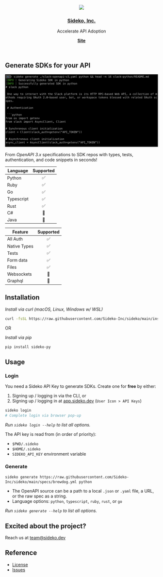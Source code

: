 <p align="center">
  <a href="https://sideko.dev">
    <img src="https://storage.googleapis.com/sideko.appspot.com/public_assets/website_assets/logo-symbol.svg" height="96">
    <h3 align="center">Sideko, Inc.</h3>
  </a>
</p>

<p align="center">
  Accelerate API Adoption
</p>

<p align="center">
  <a href="https://sideko.dev"><strong>Site</strong></a>
</p>
<br/>

## Generate SDKs for your API

<img width="1209" alt="generate-cmd" src="assets/generate_cmd.png">

From _OpenAPI 3.x_ specifications to SDK repos with types, tests, authentication, and code snippets in seconds!

| Language   | Supported |
| ---------- | :-------: |
| Python     |    ✅     |
| Ruby       |    ✅     |
| Go         |    ✅     |
| Typescript |    ✅     |
| Rust       |    ✅     |
| C#         |    🚧     |
| Java       |    🚧     |

| Feature      | Supported |
| ------------ | :-------: |
| All Auth     |    ✅     |
| Native Types |    ✅     |
| Tests        |    ✅     |
| Form data    |    ✅     |
| Files        |    ✅     |
| Websockets   |    🚧     |
| Graphql      |    🚧     |

## Installation

_Install via curl (macOS, Linux, Windows w/ WSL)_

```bash
curl -fsSL https://raw.githubusercontent.com/Sideko-Inc/sideko/main/install.sh | sh
```

OR

_Install via pip_

```bash
pip install sideko-py
```

## Usage

### Login

You need a Sideko API Key to generate SDKs. Create one for **free** by either:

1. Signing up / logging in via the CLI, or
2. Signing up / logging in at [app.sideko.dev](http://app.sideko.dev) (`User Icon > API Keys`)

```bash
sideko login
# Complete login via browser pop-up
```

_Run `sideko login --help` to list all options._

The API key is read from (in order of priority):

- `$PWD/.sideko`
- `$HOME/.sideko`
- `SIDEKO_API_KEY` environment variable

### Generate

```
sideko generate https://raw.githubusercontent.com/Sideko-Inc/sideko/main/specs/brewdog.yml python
```

- The OpenAPI source can be a path to a local `.json` or `.yaml` file, a URL, or the raw spec as a string.
- Language options: `python`, `typescript`, `ruby`, `rust`, or `go`

_Run `sideko generate --help` to list all options._

## Excited about the project?

Reach us at team@sideko.dev

## Reference

- [License](./LICENSE)
- [Issues](https://github.com/Sideko-Inc/sideko/issues/new)
